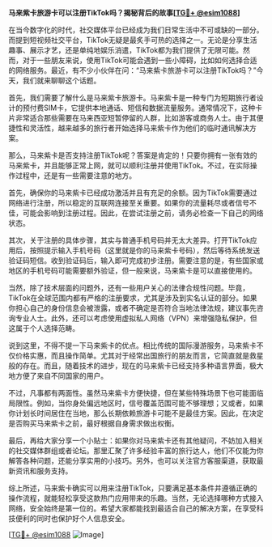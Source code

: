 **马来紫卡旅游卡可以注册TikTok吗？揭秘背后的故事[[TG💪+ @esim1088](https://t.me/s/esim1088)]**

在当今数字化的时代，社交媒体平台已经成为我们日常生活中不可或缺的一部分。而提到短视频社交平台，TikTok无疑是最炙手可热的选择之一。无论是分享生活趣事、展示才艺，还是单纯地娱乐消遣，TikTok都为我们提供了无限可能。然而，对于一些朋友来说，使用TikTok可能会遇到一些小障碍，比如如何选择合适的网络服务。最近，有不少小伙伴在问：“马来紫卡旅游卡可以注册TikTok吗？”今天，我们就来聊聊这个话题。

首先，我们需要了解什么是马来紫卡旅游卡。马来紫卡是一种专门为短期旅行者设计的预付费SIM卡，它提供本地通话、短信和数据流量服务。通常情况下，这种卡片非常适合那些需要在马来西亚短暂停留的人群，比如游客或商务人士。由于其便捷性和灵活性，越来越多的旅行者开始选择马来紫卡作为他们的临时通讯解决方案。

那么，马来紫卡是否支持注册TikTok呢？答案是肯定的！只要你拥有一张有效的马来紫卡，并且能够正常上网，就可以顺利注册并使用TikTok。不过，在实际操作过程中，还是有一些需要注意的地方。

首先，确保你的马来紫卡已经成功激活并且有充足的余额。因为TikTok需要通过网络进行注册，所以稳定的互联网连接至关重要。如果你的流量耗尽或者信号不佳，可能会影响到注册过程。因此，在尝试注册之前，请务必检查一下自己的网络状态。

其次，关于注册的具体步骤，其实与普通手机号码并无太大差异。打开TikTok应用后，按照提示输入手机号码（这里就是你的马来紫卡号码），然后等待系统发送验证码短信。收到验证码后，输入即可完成初步注册。需要注意的是，有些国家或地区的手机号码可能需要额外验证，但一般来说，马来紫卡是可以直接使用的。

当然，除了技术层面的问题外，还有一些用户关心的法律合规性问题。毕竟，TikTok在全球范围内都有严格的注册要求，尤其是涉及到实名认证的部分。如果你担心自己的身份信息会被泄露，或者不确定是否符合当地法律法规，建议事先咨询专业人士。此外，还可以考虑使用虚拟私人网络（VPN）来增强隐私保护，但这属于个人选择范畴。

说到这里，不得不提一下马来紫卡的优点。相比传统的国际漫游服务，马来紫卡不仅价格实惠，而且操作简单。尤其对于经常出国旅行的朋友而言，它简直就是救星般的存在。而且，随着技术的进步，现在的马来紫卡已经支持多种语言界面，极大地方便了来自不同国家的用户。

不过，凡事都有两面性。虽然马来紫卡方便快捷，但在某些特殊场景下也可能面临局限性。例如，当你身处偏远地区时，信号覆盖范围可能不够理想；又或者，如果你计划长时间居住在当地，那么长期依赖旅游卡可能不是最佳方案。因此，在决定是否购买马来紫卡之前，最好根据自身需求做出权衡。

最后，再给大家分享一个小贴士：如果你对马来紫卡还有其他疑问，不妨加入相关的社交媒体群组或者论坛。那里汇聚了许多经验丰富的旅行达人，他们不仅能为你解答各种问题，还能分享实用的小技巧。另外，也可以关注官方客服渠道，获取最新资讯和服务支持。

综上所述，马来紫卡确实可以用来注册TikTok，只要满足基本条件并遵循正确的操作流程，就能轻松享受这款热门应用带来的乐趣。当然，无论选择哪种方式接入网络，安全始终是第一位的。希望大家都能找到最适合自己的解决方案，在享受科技便利的同时也保护好个人信息安全。

[[TG💪+ @esim1088](https://t.me/s/esim1088) ![Image](https://i.postimg.cc/4NQfJmqS/Snipaste-2025-05-13-00-14-12.png)]